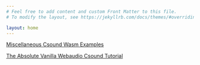 ```yaml
---
# Feel free to add content and custom Front Matter to this file.
# To modify the layout, see https://jekyllrb.com/docs/themes/#overriding-theme-defaults

layout: home
---
```


[Miscellaneous Csound Wasm Examples]("./wasm/index.html")

[The Absolute Vanilla Webaudio Csound Tutorial]("./vanilla/index.html")
